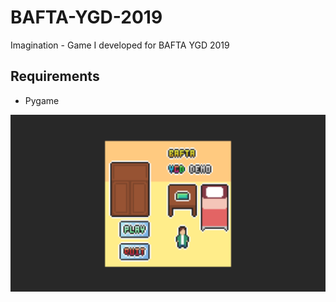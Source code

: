 # BAFTA-YGD-2019
 Imagination - Game I developed for BAFTA YGD 2019

## Requirements
- Pygame

<img src="Sprites/TitleScreen.png" alt="Title Screen" width="720"/>
